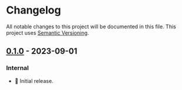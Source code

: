 # Changelog

All notable changes to this project will be documented in this file.
This project uses [Semantic Versioning](https://semver.org/spec/v2.0.0.html).

## [0.1.0] - 2023-09-01

### Internal

- 🎉 Initial release.

[0.1.0]: https://github.com/sunsided/timelag-rs/releases/tag/0.1.0
